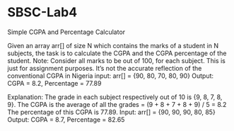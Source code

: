 # SBSC-Lab4
Simple CGPA and Percentage Calculator

Given an array arr[] of size N which contains the marks of a student in N subjects, the task is to calculate the CGPA and the CGPA percentage of the student. 
Note: Consider all marks to be out of 100, for each subject.
This is just for assignment purposes. It’s not the accurate reflection of the conventional CGPA in  Nigeria
input: arr[] = {90, 80, 70, 80, 90} 
Output: CGPA = 8.2, 
Percentage = 77.89 

Explanation: The grade in each subject respectively out of 10 is {9, 8, 7, 8, 9}. 
The CGPA is the average of all the grades = (9 + 8 + 7 + 8 + 9) / 5 = 8.2 
The percentage of this CGPA is 77.89. 
Input: arr[] = {90, 90, 90, 80, 85} 
Output: CGPA = 8.7, 
Percentage = 82.65
